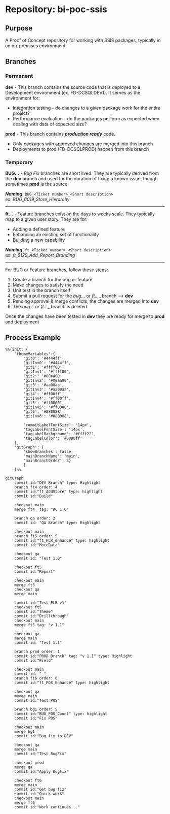 ﻿# Repository: bi-poc-ssis

## Purpose
A Proof of Concept repository for working with SSIS packages, typically in an on-premises environment

## Branches
### Permanent
__dev__ - This branch contains the source code that is deployed to a Development environment (ex. FD-DCSQLDEV1).  It serves as the environment for:
* Integration testing - do changes to a given package work for the entire project?
* Performance evaluation - do the packages perform as expected when dealing with data of expected size?

__prod__ - This branch contains ___production ready___ code.
* Only packages with approved changes are merged into this branch
* Deployments to prod (FD-DCSQLPROD) happen from this branch


### Temporary
__BUG...__ - _Bug Fix_ branches are short lived.  They are typically derived from the __dev__ branch and used for the duration of fixing a known issue, though sometimes __prod__ is the source.

___Naming___: `BUG_<Ticket number>_<Short description>`  
ex: _BUG_6019_Store_Hierarchy_

---

__ft...__ - Feature branches exist on the days to weeks scale.  They typically map to a given user story.  They are for:
* Adding a defined feature
* Enhancing an existing set of functionality
* Building a new capability

___Naming___: `ft_<Ticket number>_<Short description>`  
ex: _ft_6129_Add_Report_Branding_

---

For BUG or Feature branches, follow these steps:
1. Create a branch for the bug or feature
1. Make changes to satisfy the need
1. Unit test in the branch itself
1. Submit a pull request for the _bug..._ or _ft_..._ branch --> __dev__
1. Pending approval & merge conflicts, the changes are merged into __dev__ 
1. The _bug..._ or _ft_..._ branch is deleted

Once the changes have been tested in __dev__ they are ready for merge to __prod__ and deployment 

## Process Example 
``` mermaid
%%{init: {
    'themeVariables':{
        'git0': '#4444ff',
        'gitInv0': '#4444ff',
        'git1': '#ffff00',
        'gitInv1': '#ffff00',
        'git2': '#00aa00',
        'gitInv2': '#00aa00',
        'git3': '#aa00aa',
        'gitInv3': '#aa00aa',
        'git4': '#ff00ff',
        'gitInv4': '#ff00ff',
        'git5': '#ff0000',
        'gitInv5': '#ff0000',
        'git6': '#880088',
        'gitInv6': '#880088',

        'commitLabelFontSize': '14px',
        'tagLabelFontSize': '14px',
        'tagLabelBackground': '#ffff22',
        'tagLabelColor': '#0000ff'
    },
    'gitGraph': {
        'showBranches': false, 
        'mainBranchName': 'main', 
        'mainBranchOrder': 3}
        }
    }%%

gitGraph
    commit id:"DEV Branch" type: Highlight
    branch ft4 order: 4
    commit id:"ft_AddStore" type: highlight
    commit id:"Build"

    checkout main
    merge ft4  tag: "RC 1.0"

    branch qa order: 2
    commit id: "QA Branch" type: Highlight

    checkout main
    branch ft5 order: 5
    commit id:"ft_PLR_enhance" type: highlight
    commit id:"MoreData"

    checkout qa
    commit id: "Test 1.0"

    checkout ft5
    commit id:"Report"

    checkout main
    merge ft5
    checkout qa
    merge main

    commit id:"Test PLR v1"
    checkout ft5
    commit id:"Theme"
    commit id:"Drillthrough"
    checkout main
    merge ft5 tag: "v 1.1"

    checkout qa
    merge main
    commit id: "Test 1.1"

    branch prod order: 1
    commit id:"PROD Branch" tag: "v 1.1" type: Highlight
    commit id:"Field"

    checkout main
    commit id: " "
    branch ft6 order: 6
    commit id:"ft_POS_Enhance" type: highlight

    checkout qa
    merge main
    commit id:"Test POS"

    branch bg1 order: 5
    commit id:"BUG_POS_Count" type: highlight
    commit id:"Fix POS"

    checkout main
    merge bg1
    commit id:"Bug fix to DEV"

    checkout qa
    merge main
    commit id:"Test BugFix"

    checkout prod
    merge qa
    commit id:"Apply BugFix"

    checkout ft6
    merge main
    commit id:"Get bug fix"
    commit id:"Quick work"
    checkout main
    merge ft6
    commit id:"Work continues..."
```
